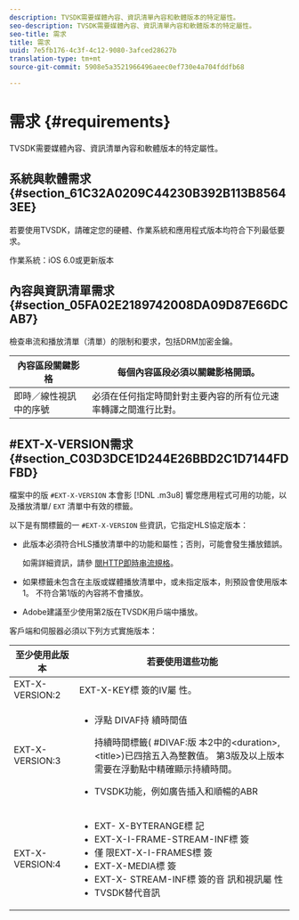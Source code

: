 ```yaml
---
description: TVSDK需要媒體內容、資訊清單內容和軟體版本的特定屬性。
seo-description: TVSDK需要媒體內容、資訊清單內容和軟體版本的特定屬性。
seo-title: 需求
title: 需求
uuid: 7e5fb176-4c3f-4c12-9080-3afced28627b
translation-type: tm+mt
source-git-commit: 5908e5a3521966496aeec0ef730e4a704fddfb68

---
```



# 需求 {#requirements}

TVSDK需要媒體內容、資訊清單內容和軟體版本的特定屬性。

## 系統與軟體需求 {#section_61C32A0209C44230B392B113B85643EE}

若要使用TVSDK，請確定您的硬體、作業系統和應用程式版本均符合下列最低要求。

作業系統：iOS 6.0或更新版本

## 內容與資訊清單需求 {#section_05FA02E2189742008DA09D87E66DCAB7}

檢查串流和播放清單（清單）的限制和要求，包括DRM加密金鑰。

| 內容區段關鍵影格 | 每個內容區段必須以關鍵影格開頭。 |
|---|---|
| 即時／線性視訊中的序號 | 必須在任何指定時間針對主要內容的所有位元速率轉譯之間進行比對。 |

## #EXT-X-VERSION需求 {#section_C03D3DCE1D244E26BBD2C1D7144FDFBD}

檔案中的版 `#EXT-X-VERSION` 本會影 [!DNL .m3u8] 響您應用程式可用的功能，以及播放清單/ `EXT` 清單中有效的標籤。

以下是有關標籤的一 `#EXT-X-VERSION` 些資訊，它指定HLS協定版本：

* 此版本必須符合HLS播放清單中的功能和屬性；否則，可能會發生播放錯誤。

   如需詳細資訊，請參 [閱HTTP即時串流規格](https://datatracker.ietf.org/doc/draft-pantos-http-live-streaming/?include_text=1)。
* 如果標籤未包含在主版或媒體播放清單中，或未指定版本，則預設會使用版本1。 不符合第1版的內容將不會播放。
* Adobe建議至少使用第2版在TVSDK用戶端中播放。

客戶端和伺服器必須以下列方式實施版本：

<table id="table_62EB98EDD9DE49EC84CB1C7D59BC40E6"> 
 <thead> 
  <tr> 
   <th colname="1" class="entry"> 至少使用此版本 </th> 
   <th colname="2" class="entry"> 若要使用這些功能 </th> 
  </tr> 
 </thead>
 <tbody> 
  <tr> 
   <td colname="1"> <span class="codeph"> EXT-X-VERSION:2 </span> </td> 
   <td colname="2"> EXT-X-KEY標 <span class="codeph"> 簽的IV屬 </span> 性。 </td> 
  </tr> 
  <tr> 
   <td colname="1"> <span class="codeph"> EXT-X-VERSION:3 </span> </td> 
   <td colname="2"> 
    <ul id="ul_C9500D3F934848639C204BF248F139FF"> 
     <li id="li_535A7E3FABCB46FE872A7EA5DE2A1784">浮點 <span class="codeph"> DIVAF持 </span> 續時間值 <p>持續時間標籤( <span class="codeph"> #DIVAF:版 </span>本2中的&lt;duration&gt;,&lt;title&gt;)已四捨五入為整數值。 第3版及以上版本需要在浮動點中精確顯示持續時間。 </p> </li> 
     <li id="li_8DF5E91F1D5D4E19894595E1FE0A5EDE"> TVSDK功能，例如廣告插入和順暢的ABR </li> 
    </ul> </td> 
  </tr> 
  <tr> 
   <td colname="1"> <p> <span class="codeph"> EXT-X-VERSION:4 </span> </p> </td> 
   <td colname="2"> <p> 
     <ul id="ul_99E24D013E3141308B5A57446A9B8033"> 
      <li id="li_F36E65ADD2CA451C82FF18DBD5667927">EXT- <span class="codeph"> X-BYTERANGE標 </span> 記 </li> 
      <li id="li_8C653168A7B84D11AC233E7548A8D2EF"><span class="codeph"> EXT-X-I-FRAME-STREAM-INF標 </span> 簽 </li> 
      <li id="li_2922B34717CB4F6189068529CDBE6D10">僅 <span class="codeph"> 限EXT-X-I-FRAMES標 </span> 簽 </li> 
      <li id="li_D015D78E217641D7867EB509E9F9EEE2"><span class="codeph"> EXT-X-MEDIA標 </span> 簽 </li> 
      <li id="li_CA068EA381984F5497FE67617CA8BB34">EXT-X- <span class="codeph"> STREAM-INF標 </span> 簽的音 <span class="codeph"> 訊和視訊屬 </span><span class="codeph"></span> 性 </li> 
      <li id="li_EE78CC7D194A4EB2897F9AE8E4B081B8"> TVSDK替代音訊 </li> 
     </ul> </p> </td> 
  </tr> 
 </tbody> 
</table>
